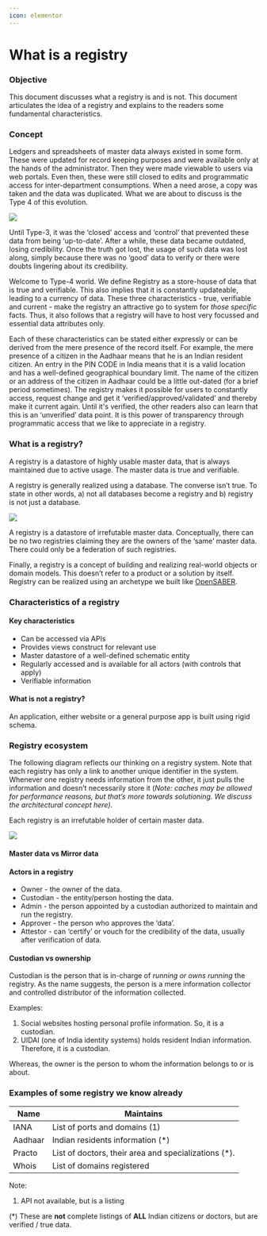 ```yaml
---
icon: elementor
---
```


# What is a registry

### Objective <a href="#m47rqi3ejc9l" id="m47rqi3ejc9l"></a>

This document discusses what a registry is and is not. This document articulates the idea of a registry and explains to the readers some fundamental characteristics.

### Concept <a href="#id-2uu7qindfhos" id="id-2uu7qindfhos"></a>

Ledgers and spreadsheets of master data always existed in some form. These were updated for record keeping purposes and were available only at the hands of the administrator. Then they were made viewable to users via web portals. Even then, these were still closed to edits and programmatic access for inter-department consumptions. When a need arose, a copy was taken and the data was duplicated. What we are about to discuss is the Type 4 of this evolution.

![](<../../.gitbook/assets/0 (1) (1).png>)

Until Type-3, it was the ‘closed’ access and ‘control’ that prevented these data from being ‘up-to-date’. After a while, these data became outdated, losing credibility. Once the truth got lost, the usage of such data was lost along, simply because there was no ‘good’ data to verify or there were doubts lingering about its credibility.

Welcome to Type-4 world. We define Registry as a store-house of data that is true and verifiable. This also implies that it is constantly updateable, leading to a currency of data. These three characteristics - true, verifiable and current - make the registry an attractive go to system for _those specific_ facts. Thus, it also follows that a registry will have to host very focussed and essential data attributes only.

Each of these characteristics can be stated either expressly or can be derived from the mere presence of the record itself. For example, the mere presence of a citizen in the Aadhaar means that he is an Indian resident citizen. An entry in the PIN CODE in India means that it is a valid location and has a well-defined geographical boundary limit. The name of the citizen or an address of the citizen in Aadhaar could be a little out-dated (for a brief period sometimes). The registry makes it possible for users to constantly access, request change and get it ‘verified/approved/validated’ and thereby make it current again. Until it's verified, the other readers also can learn that this is an ‘unverified’ data point. It is this power of transparency through programmatic access that we like to appreciate in a registry.

### What is a registry? <a href="#ykjrjt2t4oo2" id="ykjrjt2t4oo2"></a>

A registry is a datastore of highly usable master data, that is always maintained due to active usage. The master data is true and verifiable.

A registry is generally realized using a database. The converse isn’t true. To state in other words, a) not all databases become a registry and b) registry is not just a database.

[![](<../../.gitbook/assets/1 (1).png>)](https://www.draw.io/?page-id=E1IasIYdq2JkT9DUw1qI\&scale=auto#G1v8cZNkKmXRfrN8yHOGKbYk2PB0UX862l)

A registry is a datastore of irrefutable master data. Conceptually, there can be no two registries claiming they are the owners of the ‘same’ master data. There could only be a federation of such registries.

Finally, a registry is a concept of building and realizing real-world objects or domain models. This doesn’t refer to a product or a solution by itself. Registry can be realized using an archetype we built like [OpenSABER](https://github.com/project-sunbird/open-saber).

### Characteristics of a registry <a href="#vutufk3z1gr6" id="vutufk3z1gr6"></a>

#### Key characteristics <a href="#os02icrno342" id="os02icrno342"></a>

* Can be accessed via APIs
* Provides views construct for relevant use
* Master datastore of a well-defined schematic entity
* Regularly accessed and is available for all actors (with controls that apply)
* Verifiable information

#### What is not a registry? <a href="#whfji5z2qbvj" id="whfji5z2qbvj"></a>

An application, either website or a general purpose app is built using rigid schema.

### Registry ecosystem <a href="#p8kzmi781qyz" id="p8kzmi781qyz"></a>

The following diagram reflects our thinking on a registry system. Note that each registry has only a link to another unique identifier in the system. Whenever one registry needs information from the other, it just pulls the information and doesn’t necessarily store it (_Note: caches may be allowed for performance reasons, but that’s more towards solutioning. We discuss the architectural concept here)_.

Each registry is an irrefutable holder of certain master data.

![](../../.gitbook/assets/2.jpeg)

#### Master data vs Mirror data <a href="#rxyqwly2q1jb" id="rxyqwly2q1jb"></a>

#### Actors in a registry <a href="#id-4dngix57b44i" id="id-4dngix57b44i"></a>

* Owner - the owner of the data.
* Custodian - the entity/person hosting the data.
* Admin - the person appointed by a custodian authorized to maintain and run the registry.
* Approver - the person who approves the ‘data’.
* Attestor - can ‘certify’ or vouch for the credibility of the data, usually after verification of data.

#### Custodian vs ownership <a href="#m6cratg2dsfy" id="m6cratg2dsfy"></a>

Custodian is the person that is in-charge of _running or owns running_ the registry. As the name suggests, the person is a mere information collector and controlled distributor of the information collected.

Examples:

1. Social websites hosting personal profile information. So, it is a custodian.
2. UIDAI (one of India identity systems) holds resident Indian information. Therefore, it is a custodian.

Whereas, the owner is the person to whom the information belongs to or is about.

### Examples of some registry we know already <a href="#id-9tzfugc3u0hj" id="id-9tzfugc3u0hj"></a>

| **Name** | **Maintains**                                         |
| -------- | ----------------------------------------------------- |
| IANA     | List of ports and domains (1)                         |
| Aadhaar  | Indian residents information (\*)                     |
| Practo   | List of doctors, their area and specializations (\*). |
| Whois    | List of domains registered                            |

Note:

1. API not available, but is a listing

(\*) These are **not** complete listings of **ALL** Indian citizens or doctors, but are verified / true data.
